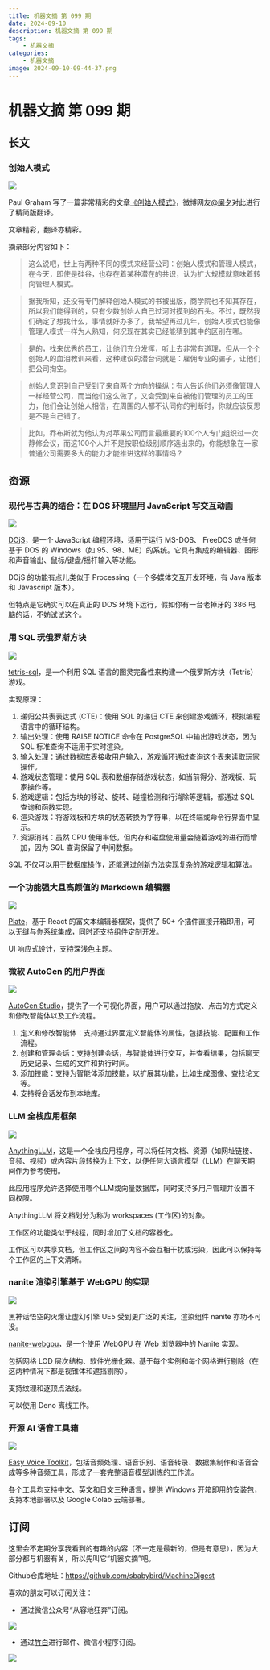 ```yaml
---
title: 机器文摘 第 099 期
date: 2024-09-10
description: 机器文摘 第 099 期
tags: 
    - 机器文摘
categories: 
    - 机器文摘
image: 2024-09-10-09-44-37.png
---
```

# 机器文摘 第 099 期

## 长文
### 创始人模式
![](2024-09-10-09-43-25.png)

Paul Graham 写了一篇非常精彩的文章[《创始人模式》](https://paulgraham.com/foundermode.html)，微博网友[@阑夕](https://weibo.com/1560906700/Ovi5A5w3m)对此进行了精简版翻译。

文章精彩，翻译亦精彩。

摘录部分内容如下：
> 这么说吧，世上有两种不同的模式来经营公司：创始人模式和管理人模式，在今天，即使是硅谷，也存在着某种潜在的共识，认为扩大规模就意味着转向管理人模式。

> 据我所知，还没有专门解释创始人模式的书被出版，商学院也不知其存在，所以我们能得到的，只有少数创始人自己过河时摸到的石头。不过，既然我们确定了想找什么，事情就好办多了，我希望再过几年，创始人模式也能像管理人模式一样为人熟知，何况现在其实已经能猜到其中的区别在哪。

> 是的，找来优秀的员工，让他们充分发挥，听上去非常有道理，但从一个个创始人的血泪教训来看，这种建议的潜台词就是：雇佣专业的骗子，让他们把公司掏空。

> 创始人意识到自己受到了来自两个方向的操纵：有人告诉他们必须像管理人一样经营公司，而当他们这么做了，又会受到来自被他们管理的员工的压力，他们会让创始人相信，在周围的人都不认同你的判断时，你就应该反思是不是自己错了。

> 比如，乔布斯就为他认为对苹果公司而言最重要的100个人专门组织过一次静修会议，而这100个人并不是按职位级别顺序选出来的，你能想象在一家普通公司需要多大的能力才能推进这样的事情吗？

## 资源 
### 现代与古典的结合：在 DOS 环境里用 JavaScript 写交互动画
![](2024-09-10-09-44-37.png)

[DOjS](https://github.com/SuperIlu/DOjS)，是一个 JavaScript 编程环境，适用于运行 MS-DOS、 FreeDOS 或任何基于 DOS 的 Windows（如 95、98、ME）的系统。它具有集成的编辑器、图形和声音输出、鼠标/键盘/摇杆输入等功能。

DOjS 的功能有点儿类似于 Processing（一个多媒体交互开发环境，有 Java 版本和 Javascript 版本）。

但特点是它确实可以在真正的 DOS 环境下运行，假如你有一台老掉牙的 386 电脑的话，不妨试试这个。

### 用 SQL 玩俄罗斯方块
![](2024-09-10-09-44-50.png)

[tetris-sql](https://github.com/nuno-faria/tetris-sql)，是一个利用 SQL 语言的图灵完备性来构建一个俄罗斯方块（Tetris）游戏。

实现原理：
1. 递归公共表表达式 (CTE)：使用 SQL 的递归 CTE 来创建游戏循环，模拟编程语言中的循环结构。
2. 输出处理：使用 RAISE NOTICE 命令在 PostgreSQL 中输出游戏状态，因为 SQL 标准查询不适用于实时渲染。
3. 输入处理：通过数据库表接收用户输入，游戏循环通过查询这个表来读取玩家操作。
4. 游戏状态管理：使用 SQL 表和数组存储游戏状态，如当前得分、游戏板、玩家操作等。
5. 游戏逻辑：包括方块的移动、旋转、碰撞检测和行消除等逻辑，都通过 SQL 查询和函数实现。
6. 渲染游戏：将游戏板和方块的状态转换为字符串，以在终端或命令行界面中显示。
7. 资源消耗：虽然 CPU 使用率低，但内存和磁盘使用量会随着游戏的进行而增加，因为 SQL 查询保留了中间数据。

SQL 不仅可以用于数据库操作，还能通过创新方法实现复杂的游戏逻辑和算法。

### 一个功能强大且高颜值的 Markdown 编辑器
![](2024-09-10-09-45-39.png)

[Plate](https://github.com/udecode/plate)，基于 React 的富文本编辑器框架，提供了 50+ 个插件直接开箱即用，可以无缝与你系统集成，同时还支持组件定制开发。

UI 响应式设计，支持深浅色主题。

### 微软 AutoGen 的用户界面
![](2024-09-10-09-46-22.png)

[AutoGen Studio](https://github.com/microsoft/autogen/tree/main/samples/apps/autogen-studio)，提供了一个可视化界面，用户可以通过拖放、点击的方式定义和修改智能体以及工作流程。
1. 定义和修改智能体：支持通过界面定义智能体的属性，包括技能、配置和工作流程。
2. 创建和管理会话：支持创建会话，与智能体进行交互，并查看结果，包括聊天历史记录、生成的文件和执行时间。
3. 添加技能：支持为智能体添加技能，以扩展其功能，比如生成图像、查找论文等。
4. 支持将会话发布到本地库。

### LLM 全栈应用框架
![](2024-09-10-09-46-35.png)

[AnythingLLM](https://github.com/Mintplex-Labs/anything-llm)，这是一个全栈应用程序，可以将任何文档、资源（如网址链接、音频、视频）或内容片段转换为上下文，以便任何大语言模型（LLM）在聊天期间作为参考使用。

此应用程序允许选择使用哪个LLM或向量数据库，同时支持多用户管理并设置不同权限。

AnythingLLM 将文档划分为称为 workspaces  (工作区)的对象。

工作区的功能类似于线程，同时增加了文档的容器化。

工作区可以共享文档，但工作区之间的内容不会互相干扰或污染，因此可以保持每个工作区的上下文清晰。

### nanite 渲染引擎基于 WebGPU 的实现
![](2024-09-10-09-46-52.png)

黑神话悟空的火爆让虚幻引擎 UE5 受到更广泛的关注，渲染组件 nanite 亦功不可没。

[nanite-webgpu](https://github.com/Scthe/nanite-webgpu)，是一个使用 WebGPU 在 Web 浏览器中的 Nanite 实现。

包括网格 LOD 层次结构、软件光栅化器。基于每个实例和每个网格进行剔除（在这两种情况下都是视锥体和遮挡剔除）。

支持纹理和逐顶点法线。

可以使用 Deno 离线工作。

### 开源 AI 语音工具箱
![](2024-09-10-09-47-04.png)

[Easy Voice Toolkit](https://github.com/Spr-Aachen/Easy-Voice-Toolkit)，包括音频处理、语音识别、语音转录、数据集制作和语音合成等多种音频工具，形成了一套完整语音模型训练的工作流。

各个工具均支持中文、英文和日文三种语言，提供 Windows 开箱即用的安装包，支持本地部署以及 Google Colab 云端部署。

## 订阅
这里会不定期分享我看到的有趣的内容（不一定是最新的，但是有意思），因为大部分都与机器有关，所以先叫它“机器文摘”吧。

Github仓库地址：https://github.com/sbabybird/MachineDigest

喜欢的朋友可以订阅关注：

- 通过微信公众号“从容地狂奔”订阅。

![](../weixin.jpg)

- 通过[竹白](https://zhubai.love/)进行邮件、微信小程序订阅。

![](../zhubai.jpg)